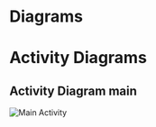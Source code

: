 # Diagrams

# Activity Diagrams
## Activity Diagram main

![Main Activity](ADocuments/Diagrams/ActivityDiagramMain.png)
